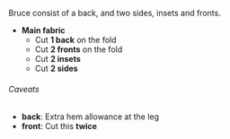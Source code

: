 Bruce consist of a back, and two sides, insets and fronts.

 - **Main fabric**
   - Cut **1 back** on the fold
   - Cut **2 fronts** on the fold
   - Cut **2 insets**
   - Cut **2 sides**

<Warning>

###### Caveats

- **back**: Extra hem allowance at the leg
- **front**: Cut this **twice**

</Warning>





